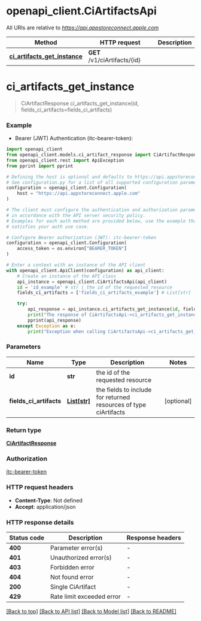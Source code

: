 # openapi_client.CiArtifactsApi

All URIs are relative to *https://api.appstoreconnect.apple.com*

Method | HTTP request | Description
------------- | ------------- | -------------
[**ci_artifacts_get_instance**](CiArtifactsApi.md#ci_artifacts_get_instance) | **GET** /v1/ciArtifacts/{id} | 


# **ci_artifacts_get_instance**
> CiArtifactResponse ci_artifacts_get_instance(id, fields_ci_artifacts=fields_ci_artifacts)

### Example

* Bearer (JWT) Authentication (itc-bearer-token):

```python
import openapi_client
from openapi_client.models.ci_artifact_response import CiArtifactResponse
from openapi_client.rest import ApiException
from pprint import pprint

# Defining the host is optional and defaults to https://api.appstoreconnect.apple.com
# See configuration.py for a list of all supported configuration parameters.
configuration = openapi_client.Configuration(
    host = "https://api.appstoreconnect.apple.com"
)

# The client must configure the authentication and authorization parameters
# in accordance with the API server security policy.
# Examples for each auth method are provided below, use the example that
# satisfies your auth use case.

# Configure Bearer authorization (JWT): itc-bearer-token
configuration = openapi_client.Configuration(
    access_token = os.environ["BEARER_TOKEN"]
)

# Enter a context with an instance of the API client
with openapi_client.ApiClient(configuration) as api_client:
    # Create an instance of the API class
    api_instance = openapi_client.CiArtifactsApi(api_client)
    id = 'id_example' # str | the id of the requested resource
    fields_ci_artifacts = ['fields_ci_artifacts_example'] # List[str] | the fields to include for returned resources of type ciArtifacts (optional)

    try:
        api_response = api_instance.ci_artifacts_get_instance(id, fields_ci_artifacts=fields_ci_artifacts)
        print("The response of CiArtifactsApi->ci_artifacts_get_instance:\n")
        pprint(api_response)
    except Exception as e:
        print("Exception when calling CiArtifactsApi->ci_artifacts_get_instance: %s\n" % e)
```



### Parameters


Name | Type | Description  | Notes
------------- | ------------- | ------------- | -------------
 **id** | **str**| the id of the requested resource | 
 **fields_ci_artifacts** | [**List[str]**](str.md)| the fields to include for returned resources of type ciArtifacts | [optional] 

### Return type

[**CiArtifactResponse**](CiArtifactResponse.md)

### Authorization

[itc-bearer-token](../README.md#itc-bearer-token)

### HTTP request headers

 - **Content-Type**: Not defined
 - **Accept**: application/json

### HTTP response details

| Status code | Description | Response headers |
|-------------|-------------|------------------|
**400** | Parameter error(s) |  -  |
**401** | Unauthorized error(s) |  -  |
**403** | Forbidden error |  -  |
**404** | Not found error |  -  |
**200** | Single CiArtifact |  -  |
**429** | Rate limit exceeded error |  -  |

[[Back to top]](#) [[Back to API list]](../README.md#documentation-for-api-endpoints) [[Back to Model list]](../README.md#documentation-for-models) [[Back to README]](../README.md)

